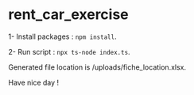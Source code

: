 # rent_car_exercise

1- Install packages : `npm install`.

2- Run script : `npx ts-node index.ts`.

Generated file location is /uploads/fiche_location.xlsx.


Have nice day !
